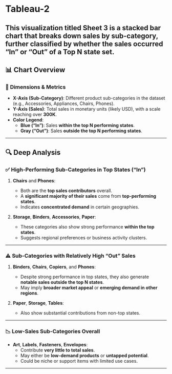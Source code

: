 # Tableau-2
This visualization titled **Sheet 3** is a **stacked bar chart** that breaks down **sales by sub-category**, further classified by whether the sales occurred **“In” or “Out” of a Top N state set**. 
---

## 📊 Chart Overview

### 🧩 **Dimensions & Metrics**
- **X-Axis (Sub-Category)**: Different product sub-categories in the dataset (e.g., Accessories, Appliances, Chairs, Phones).
- **Y-Axis (Sales)**: Total sales in monetary units (likely USD), with a scale reaching over **300K**.
- **Color Legend**:
  - **Blue (“In”)**: Sales **within the top N performing states**.
  - **Gray (“Out”)**: Sales **outside the top N performing states**.

---

## 🔍 Deep Analysis

### ✅ **High-Performing Sub-Categories in Top States (“In”)**
1. **Chairs** and **Phones**:
   - Both are the **top sales contributors** overall.
   - A **significant majority of their sales** come from **top-performing states**.
   - Indicates **concentrated demand** in certain geographies.

2. **Storage**, **Binders**, **Accessories**, **Paper**:
   - These categories also show strong performance **within the top states**.
   - Suggests regional preferences or business activity clusters.

---

### ⚠️ **Sub-Categories with Relatively High “Out” Sales**
1. **Binders**, **Chairs**, **Copiers**, and **Phones**:
   - Despite strong performance in top states, they also generate **notable sales outside the top N states**.
   - May imply **broader market appeal** or **emerging demand in other regions**.

2. **Paper**, **Storage**, **Tables**:
   - Also show substantial contributions from non-top states.

---

### 📉 **Low-Sales Sub-Categories Overall**
- **Art**, **Labels**, **Fasteners**, **Envelopes**:
  - Contribute **very little to total sales**.
  - May either be **low-demand products** or **untapped potential**.
  - Could be niche or support items with limited use cases.

---
